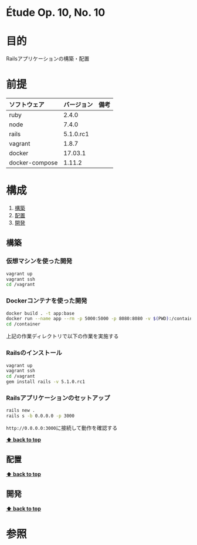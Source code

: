 Étude Op. 10, No. 10
===================

# 目的 #
Railsアプリケーションの構築・配置

# 前提 #
| ソフトウェア   | バージョン   | 備考        |
|:---------------|:-------------|:------------|
| ruby           |2.4.0     |             |
| node           |7.4.0     |             |
| rails          |5.1.0.rc1 |             |
| vagrant        |1.8.7     |             |
| docker         |17.03.1   |             |
| docker-compose |1.11.2    |             |

# 構成 #
1. [構築](#構築)
1. [配置](#配置)
1. [開発](#開発)

## 構築
### 仮想マシンを使った開発
```bash
vagrant up
vagrant ssh
cd /vagrant
```

### Dockerコンテナを使った開発
```bash
docker build . -t app:base
docker run --name app --rm -p 5000:5000 -p 8080:8080 -v $(PWD):/container -i -t app:base /bin/bash
cd /container
```

上記の作業ディレクトリで以下の作業を実施する

### Railsのインストール
```bash
vagrant up
vagrant ssh
cd /vagrant
gem install rails -v 5.1.0.rc1
```

### Railsアプリケーションのセットアップ
```bash
rails new .
rails s -b 0.0.0.0 -p 3000
```
`http://0.0.0.0:3000`に接続して動作を確認する

**[⬆ back to top](#構成)**

## 配置
**[⬆ back to top](#構成)**

## 開発
**[⬆ back to top](#構成)**

# 参照 #
